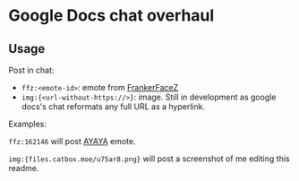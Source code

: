 # Google Docs chat overhaul

## Usage
Post in chat:
- `ffz:<emote-id>`: emote from [FrankerFaceZ](https://www.frankerfacez.com/emoticons/)
- `img:{<url-without-https://>}`: image. Still in development as google docs's chat reformats any full URL as a hyperlink.

Examples:

`ffz:162146` will post [AYAYA](https://www.frankerfacez.com/emoticon/162146-AYAYA) emote.

`img:{files.catbox.moe/u75ar8.png}` will post a screenshot of me editing this readme.
